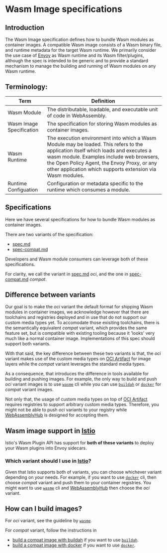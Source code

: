 # Wasm Image specifications

## Introduction

The Wasm Image specification defines how to bundle Wasm modules as container images. A compatible Wasm image consists of a Wasm binary file, and runtime metadata for the target Wasm runtime. We primarily consider the use case of [Envoy] as Wasm runtime and its Wasm filter/plugins, although the spec is intended to be generic and to provide a standard mechanism to manage the building and running of Wasm modules on any Wasm runtime.

## Terminology:

| Term                               | Definition                                       |
|------------------------------------|--------------------------------------------------|
| Wasm Module                        | The distributable, loadable, and executable unit of code in WebAssembly. 
| Wasm Image Specification           | The specification for storing Wasm modules as container images.
| Wasm Runtime                       | The execution environment into which a Wasm Module may be loaded. This refers to the application itself which loads and executes a wasm module. Examples include web browsers, the Open Policy Agent, the Envoy Proxy, or any other application which supports extension via Wasm modules. 
| Runtime Configuation              | Configuration or metadata specific to the runtime which consumes a module. 

## Specifications

Here we have several specifications for how to bundle Wasm modules as container images. 

There are two variants of the specification:
- [spec.md](spec.md)
- [spec-compat.md](spec-compat.md)

Developers and Wasm module consumers can leverage both of these specifications. 

For clarity, we call the variant in [spec.md](spec.md) *oci*, and the one in [spec-compat.md](spec-compat.md) *compat*.

## Difference between variants

Our goal is to make the *oci* variant the default format for shipping Wasm modules in container images, we acknowledge however that there are toolchains and registries deployed and in use that do not support our custom media types yet. To accomodate those exisiting toolchains, there is the semantically equivalent *compat* variant, which provides the same feature set, but is compatible with existing tooling because it 'looks' very much like a normal container image. Implementations of this spec should support both variants.

With that said, the key difference between these two variants is that, the *oci* variant makes use of the custom media types on [OCI Artifact] for image layers while the *compat* variant leverages the standard media types.

As a consequence, that introduces the difference in tools available for building and pushing images. 
For example, the only way to build and push *oci* variant images is to use [`wasme`] cli while you can use [`buildah`] or [`docker`] for *compat* variant images.

Not only that, the usage of custom media types on top of [OCI Artifact] requires registries to support arbitrary custom media types. Therefore, you might not be able to push *oci* variants to your registry while [WebAssemblyHub] is designed for accepting them.

## Wasm image support in [Istio]

Istio's Wasm Plugin API has support for **both of these variants** to deploy your Wasm plugins into Envoy sidecars.

### Which variant should I use in [Istio]?

Given that Istio supports both of variants, you can choose whichever variant depending on your needs. For example, if you want to use [`docker`] cli, then choose *compat* variant and push them to your container registries. You might want to use [`wasme`] cli and [WebAssemblyHub] then choose the *oci* variant.

## How can I build images?

For *oci* variant, see the guideline by [`wasme`].

For *compat* variant, follow the instructions in 
- [build a compat image with buildah](spec-compat.md#appendix-1-build-a-compat-image-with-buildah) if you want to use [`buildah`].
- [build a compat image with docker](spec-compat.md#appendix-2-build-a-compat-image-with-docker-cli) if you want to use [`docker`].


[Envoy]: https://github.com/envoyproxy/envoy
[Istio]: https://github.com/istio/istio
[OCI Artifact]: https://github.com/opencontainers/artifacts
[WebAssemblyHub]: https://webassemblyhub.io/

[`docker`]: https://docs.docker.com/engine/reference/commandline/cli/
[`buildah`]: https://github.com/containers/buildah
[`wasme`]: https://docs.solo.io/web-assembly-hub/latest/installation/
